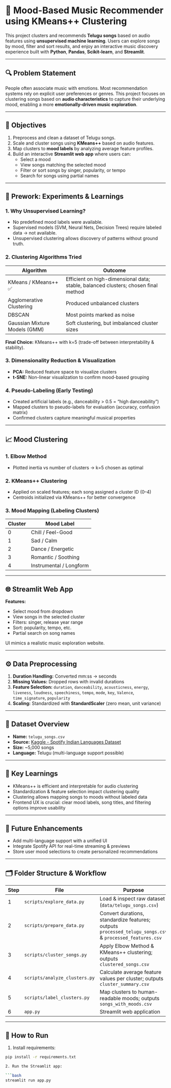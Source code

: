 # 🎵 Mood-Based Music Recommender using KMeans++ Clustering

This project clusters and recommends **Telugu songs** based on audio features using **unsupervised machine learning**. Users can explore songs by mood, filter and sort results, and enjoy an interactive music discovery experience built with **Python**, **Pandas**, **Scikit-learn**, and **Streamlit**.

---

## 🔍 Problem Statement

People often associate music with emotions. Most recommendation systems rely on explicit user preferences or genres. This project focuses on clustering songs based on **audio characteristics** to capture their underlying mood, enabling a more **emotionally-driven music exploration**.

---

## 🎯 Objectives

1. Preprocess and clean a dataset of Telugu songs.  
2. Scale and cluster songs using **KMeans++** based on audio features.  
3. Map clusters to **mood labels** by analyzing average feature profiles.  
4. Build an interactive **Streamlit web app** where users can:  
   - Select a mood  
   - View songs matching the selected mood  
   - Filter or sort songs by singer, popularity, or tempo  
   - Search for songs using partial names  

---

## 🧪 Prework: Experiments & Learnings

### 1. Why Unsupervised Learning?
- No predefined mood labels were available.  
- Supervised models (SVM, Neural Nets, Decision Trees) require labeled data → not available.  
- Unsupervised clustering allows discovery of patterns without ground truth.  

### 2. Clustering Algorithms Tried
| Algorithm | Outcome |
|-----------|---------|
| KMeans / KMeans++ ✅ | Efficient on high-dimensional data; stable, balanced clusters; chosen final method |
| Agglomerative Clustering | Produced unbalanced clusters |
| DBSCAN | Most points marked as noise |
| Gaussian Mixture Models (GMM) | Soft clustering, but imbalanced cluster sizes |

**Final Choice:** KMeans++ with k=5 (trade-off between interpretability & stability).

### 3. Dimensionality Reduction & Visualization
- **PCA:** Reduced feature space to visualize clusters  
- **t-SNE:** Non-linear visualization to confirm mood-based grouping  

### 4. Pseudo-Labeling (Early Testing)
- Created artificial labels (e.g., danceability > 0.5 = “high danceability”)  
- Mapped clusters to pseudo-labels for evaluation (accuracy, confusion matrix)  
- Confirmed clusters capture meaningful musical properties  

---

## 📈 Mood Clustering

### 1. Elbow Method
- Plotted inertia vs number of clusters → k=5 chosen as optimal  

### 2. KMeans++ Clustering
- Applied on scaled features; each song assigned a cluster ID (0–4)  
- Centroids initialized via KMeans++ for better convergence  

### 3. Mood Mapping (Labeling Clusters)
| Cluster | Mood Label |
|---------|------------|
| 0 | Chill / Feel-Good |
| 1 | Sad / Calm |
| 2 | Dance / Energetic |
| 3 | Romantic / Soothing |
| 4 | Instrumental / Longform |

---

## 🌐 Streamlit Web App

**Features:**
- Select mood from dropdown  
- View songs in the selected cluster  
- Filters: singer, release year range  
- Sort: popularity, tempo, etc.  
- Partial search on song names  

UI mimics a realistic music exploration website.

---

## ⚙️ Data Preprocessing

1. **Duration Handling:** Converted mm:ss → seconds  
2. **Missing Values:** Dropped rows with invalid durations  
3. **Feature Selection:** `duration`, `danceability`, `acousticness`, `energy`, `liveness`, `loudness`, `speechiness`, `tempo`, `mode`, `key`, `Valence`, `time_signature`, `popularity`  
4. **Scaling:** Standardized with **StandardScaler** (zero mean, unit variance)

---

## 📁 Dataset Overview

- **Name:** `telugu_songs.csv`  
- **Source:** [Kaggle - Spotify Indian Languages Dataset](https://www.kaggle.com/datasets/gayathripullakhandam/spotify-indian-languages-datasets?select=Telugu_songs.csv)  
- **Size:** ~5,000 songs  
- **Language:** Telugu (multi-language support possible)  

---

## 🧠 Key Learnings

- KMeans++ is efficient and interpretable for audio clustering  
- Standardization & feature selection impact clustering quality  
- Clustering allows mapping songs to moods without labeled data  
- Frontend UX is crucial: clear mood labels, song titles, and filtering options improve usability  

---

## 📌 Future Enhancements

- Add multi-language support with a unified UI  
- Integrate Spotify API for real-time streaming & previews  
- Store user mood selections to create personalized recommendations  

---

## 🗂️ Folder Structure & Workflow

| Step | File | Purpose |
|------|------|--------|
| 1 | `scripts/explore_data.py` | Load & inspect raw dataset (`data/telugu_songs.csv`) |
| 2 | `scripts/prepare_data.py` | Convert durations, standardize features; outputs `processed_telugu_songs.csv` & `processed_features.csv` |
| 3 | `scripts/cluster_songs.py` | Apply Elbow Method & KMeans++ clustering; outputs `clustered_songs.csv` |
| 4 | `scripts/analyze_clusters.py` | Calculate average feature values per cluster; outputs `cluster_summary.csv` |
| 5 | `scripts/label_clusters.py` | Map clusters to human-readable moods; outputs `songs_with_moods.csv` |
| 6 | `app.py` | Streamlit web application |

---

## 🚀 How to Run

1. Install requirements:

```bash
pip install -r requirements.txt

2. Run the Streamlit app:

```bash
streamlit run app.py
